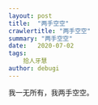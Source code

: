 ```yaml
---
layout: post
title:  "两手空空"
crawlertitle: "两手空空"
summary: "两手空空"
date:   2020-07-02
tags: 
    拾人牙慧
author: debugi
---
```


我一无所有，我两手空空。










